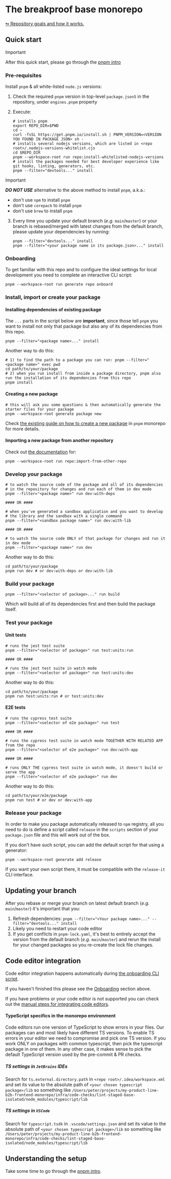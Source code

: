 # The breakproof base monorepo

[↬ Repository goals and how it works. ](./docs/after-fork-setup/MAIN_BREAKPROOF_README.md)

## Quick start

> [!IMPORTANT]
>
> After this quick start, please go through the
> [pnpm intro](./docs/pnpm-intro.md)

### Pre-requisites

Install `pnpm` & all white-listed `node.js` versions:

1. Check the required `pnpm` version in top-level `package.json5` in the
   repository, under `engines.pnpm` property

2. Execute:

   ```shell
   # installs pnpm
   export REPO_DIR=$PWD
   cd ~
   curl -fsSL https://get.pnpm.io/install.sh | PNPM_VERSION=<VERSION YOU FOUND IN PACKAGE JSON> sh -
   # installs several nodejs versions, which are listed in <repo root>/.nodejs-versions-whitelist.cjs
   cd $REPO_DIR
   pnpm --workspace-root run repo:install-whitelisted-nodejs-versions
   # install the packages needed for best developer experience like git hooks, linting, generators, etc.
   pnpm --filter="devtools..." install
   ```

> [!IMPORTANT]
>
> **_DO NOT USE_** alternative to the above method to install `pnpm`, a.k.a.:
>
> - don't use `npm` to install `pnpm`
> - don't use `corepack` to install `pnpm`
> - don't use `brew` to install `pnpm`

3. Every time you update your default branch (_e.g._ `main`/`master`) or your
   branch is rebased/merged with latest changes from the default branch, please
   update your dependencies by running:
   ```shell
   pnpm --filter="devtools..." install
   pnpm --filter="<your package name in its package.json>..." install
   ```

<a name="onboarding"></a>

### Onboarding

To get familiar with this repo and to configure the ideal settings for local
development you need to complete an interactive CLI script:

```shell
pnpm --workspace-root run generate repo onboard
```

### Install, import or create your package

#### Installing dependencies of existing package

The `...` parts in the script below are **important**, since those tell `pnpm`
you want to install not only that package but also any of its dependencies from
this repo.

```shell
pnpm --filter="<package name>..." install
```

Another way to do this:

```shell
# 1) to find the path to a package you can run: pnpm --filter="<package name>" exec pwd
cd path/to/your/package
# 2) when you run install from inside a package directory, pnpm also run the installation of its dependencies from this repo
pnpm install
```

#### Creating a new package

```shell
# this will ask you some questions & then automatically generate the starter files for your package
pnpm --workspace-root generate package new
```

Check
[the existing guide on how to create a new package](./docs/pnpm-intro.md#creating-a-new-package-in-the-repo)
in `pnpm` monorepo for more details.

#### Importing a new package from another repository

Check out
[the documentation](./infra/devx-and-repo/repo-shell-scripts/README.md#using-import-from-other-repo)
for:

```shell
pnpm --workspace-root run repo:import-from-other-repo
```

### Develop your package

```shell
# to watch the source code of the package and all of its dependencies
# in the repository for changes and run each of them in dev mode
pnpm --filter="<package name>" run dev:with-deps

#### OR ####

# when you've generated a sandbox application and you want to develop
# the library and the sandbox with a single command
pnpm --filter="<sandbox package name>" run dev:with-lib

#### OR ####

# to watch the source code ONLY of that package for changes and run it in dev mode
pnpm --filter="<package name>" run dev
```

Another way to do this:

```shell
cd path/to/your/package
pnpm run dev # or dev:with-deps or dev:with-lib
```

### Build your package

```shell
pnpm --filter="<selector of package>..." run build
```

Which will build all of its dependencies first and then build the package
itself.

### Test your package

#### Unit tests

```shell
# runs the jest test suite
pnpm --filter="<selector of package>" run test:units:run

#### OR ####

# runs the jest test suite in watch mode
pnpm --filter="<selector of package>" run test:units:dev
```

Another way to do this:

```shell
cd path/to/your/package
pnpm run test:units:run # or test:units:dev
```

#### E2E tests

```shell
# runs the cypress test suite
pnpm --filter="<selector of e2e package>" run test

#### OR ####

# runs the cypress test suite in watch mode TOGETHER WITH RELATED APP from the repo
pnpm --filter="<selector of e2e package>" run dev:with-app

#### OR ####

# runs ONLY THE cypress test suite in watch mode, it doesn't build or serve the app
pnpm --filter="<selector of e2e package>" run dev
```

Another way to do this:

```shell
cd path/to/your/e2e/package
pnpm run test # or dev or dev:with-app
```

### Release your package

In order to make you package automatically released to `npm` registry, all you
need to do is define a script called `release` in the `scripts` section of your
`package.json` file and this will work out of the box.

If you don't have such script, you can add the default script for that using a
generator:

```shell
pnpm --workspace-root generate add release
```

If you want your own script there, it must be compatible with the `release-it`
CLI interface.

## Updating your branch

After you rebase or merge your branch on latest default branch (_e.g._
`main`/`master`) it's important that you:

1. Refresh dependencies:
   `pnpm --filter="<Your package name>..." --filter="devtools..." install`
2. Likely you need to restart your code editor
3. If you get conflicts in `pnpm-lock.yaml`, it's best to entirely accept the
   version from the default branch (_e.g._ `main`/`master`) and rerun the
   install for your changed packages so you re-create the lock file changes.

## Code editor integration

Code editor integration happens automatically during
[the onboarding CLI script](#onboarding).

If you haven't finished this please see the [Onboarding](#onboarding) section
above.

If you have problems or your code editor is not supported you can check out the
[manual steps for integrating code editors](./docs/manual-code-editor-configuration.md).

<a name="typescript-specifics"></a>

#### TypeScript specifics in the monorepo environment

Code editors run one version of TypeScript to show errors in your files. Our
packages can and most likely have different TS versions. To enable TS errors in
your editor we need to compromise and pick one TS version. If you work ONLY on
packages with common typescript, then pick the typescript package in one of
them. In any other case, it makes sense to pick the default TypeScript version
used by the pre-commit & PR checks.

##### TS settings in `JetBrains` IDEs

Search for `ts.external.directory.path` in `<repo root>/.idea/workspace.xml` and
set its value to the absolute path of `<your chosen typescript package>/lib` so
something like
`/Users/peter/projects/my-product-line-b2b-frontend-monorepo/infra/code-checks/lint-staged-base-isolated/node_modules/typescript/lib`

##### TS settings in `VSCode`

Search for `typescript.tsdk` in `.vscode/settings.json` and set its value to the
absolute path of `<your chosen typescript package>/lib` so something like
`/Users/peter/projects/my-product-line-b2b-frontend-monorepo/infra/code-checks/lint-staged-base-isolated/node_modules/typescript/lib`

## Understanding the setup

Take some time to go through the [pnpm intro](./docs/pnpm-intro.md).

